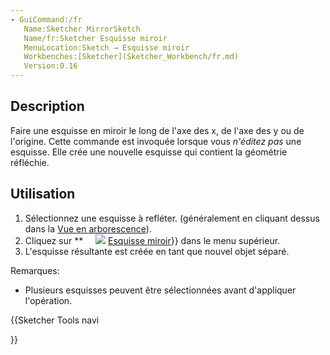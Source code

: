 ```yaml
---
- GuiCommand:/fr
   Name:Sketcher MirrorSketch
   Name/fr:Sketcher Esquisse miroir
   MenuLocation:Sketch → Esquisse miroir
   Workbenches:[Sketcher](Sketcher_Workbench/fr.md)
   Version:0.16
---
```


## Description

Faire une esquisse en miroir le long de l\'axe des x, de l\'axe des y ou de l\'origine. Cette commande est invoquée lorsque vous *n\'éditez pas* une esquisse. Elle crée une nouvelle esquisse qui contient la géométrie réfléchie.

## Utilisation

1.  Sélectionnez une esquisse à refléter. (généralement en cliquant dessus dans la [Vue en arborescence](Tree_view/fr.md)).
2.  Cliquez sur **<img src=images/Sketcher_MirrorSketch.svg style="width:16px"> <img src=images/Sketcher_MirrorSketch.svg style="width:Esquisse miroir](Sketcher_MirrorSketch/fr.md)** ou choisissez {{MenuCommand|Sketch → [16px"> [Esquisse miroir](Sketcher_MirrorSketch/fr.md)}} dans le menu supérieur.
3.  L\'esquisse résultante est créée en tant que nouvel objet séparé.

Remarques:

-   Plusieurs esquisses peuvent être sélectionnées avant d\'appliquer l\'opération.





{{Sketcher Tools navi

}}  
